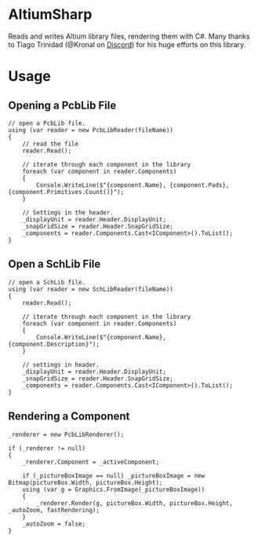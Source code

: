 # AltiumSharp
Reads and writes Altium library files, rendering them with C#. Many thanks to Tiago Trinidad (@Kronal on [Discord](https://discord.gg/MEQ5Xe5)) for his huge efforts on this library.

# Usage

## Opening a PcbLib File
    // open a PcbLib file.
    using (var reader = new PcbLibReader(fileName))
    {
	    // read the file
        reader.Read();
    
	    // iterate through each component in the library
        foreach (var component in reader.Components)
        {
            Console.WriteLine($"{component.Name}, {component.Pads}, {component.Primitives.Count()}");
        }
    
	    // Settings in the header.
        _displayUnit = reader.Header.DisplayUnit;
        _snapGridSize = reader.Header.SnapGridSize;
        _components = reader.Components.Cast<IComponent>().ToList();
    }

## Open a SchLib File
	// open a SchLib file.
	using (var reader = new SchLibReader(fileName))
    {
        reader.Read();
    
	    // iterate through each component in the library
        foreach (var component in reader.Components)
        {
            Console.WriteLine($"{component.Name}, {component.Description}");
        }
    
	    // settings in header.
        _displayUnit = reader.Header.DisplayUnit;
        _snapGridSize = reader.Header.SnapGridSize;
        _components = reader.Components.Cast<IComponent>().ToList();
    }

## Rendering a Component

	_renderer = new PcbLibRenderer();
	
    if (_renderer != null)
    {
        _renderer.Component = _activeComponent;
        
        if (_pictureBoxImage == null) _pictureBoxImage = new Bitmap(pictureBox.Width, pictureBox.Height);
        using (var g = Graphics.FromImage(_pictureBoxImage))
        {
            _renderer.Render(g, pictureBox.Width, pictureBox.Height, _autoZoom, fastRendering);
        }
        _autoZoom = false;
    }